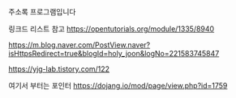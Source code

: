 주소록 프로그램입니다

링크드 리스트 참고 https://opentutorials.org/module/1335/8940

https://m.blog.naver.com/PostView.naver?isHttpsRedirect=true&blogId=holy_joon&logNo=221583745847

https://yjg-lab.tistory.com/122

여기서 부터는 포인터
https://dojang.io/mod/page/view.php?id=1759
